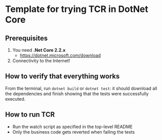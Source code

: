 # Template for trying TCR in DotNet Core

## Prerequisites
1. You need **.Net Core 2.2.x** 
   * https://dotnet.microsoft.com/download
2. Connectivity to the Internet!

## How to verify that everything works
From the terminal, run `dotnet build` or `dotnet test`: it should download all the dependencies and finish showing that the tests were successfully executed.

## How to run TCR
* Run the watch script as specified in the top-level README
* Only the business code gets reverted when failing the tests